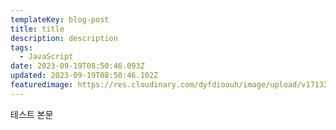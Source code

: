 ```yaml
---
templateKey: blog-post
title: title
description: description
tags:
  - JavaScript
date: 2023-09-19T08:50:46.093Z
updated: 2023-09-19T08:50:46.102Z
featuredimage: https://res.cloudinary.com/dyfdioouh/image/upload/v1713266121/dog_fepvi0.jpg
---
```


테스트 본문
